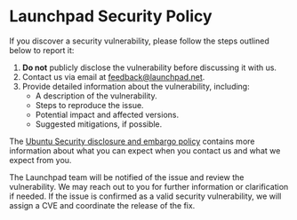 # Launchpad Security Policy

If you discover a security vulnerability, please follow the steps outlined below to report it:

1. **Do not** publicly disclose the vulnerability before discussing it with us.
2. Contact us via email at [feedback@launchpad.net](mailto:feedback@launchpad.net).
3. Provide detailed information about the vulnerability, including:
   - A description of the vulnerability.
   - Steps to reproduce the issue.
   - Potential impact and affected versions.
   - Suggested mitigations, if possible.

The [Ubuntu Security disclosure and embargo policy](https://ubuntu.com/security/disclosure-policy) contains more information about what you can expect when you contact us and what we expect from you.

The Launchpad team will be notified of the issue and review the vulnerability. We may reach out to you for further information or clarification if needed. If the issue is confirmed as a valid security vulnerability, we will assign a CVE and coordinate the release of the fix.

